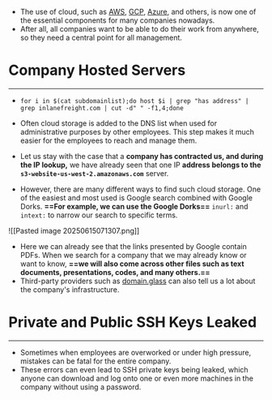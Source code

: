 - The use of cloud, such as [AWS](https://aws.amazon.com/), [GCP](https://cloud.google.com/), [Azure](https://azure.microsoft.com/en-us/), and others, is now one of the essential components for many companies nowadays. 
- After all, all companies want to be able to do their work from anywhere, so they need a central point for all management.

# Company Hosted Servers
---
- `for i in $(cat subdomainlist);do host $i | grep "has address" | grep inlanefreight.com | cut -d" " -f1,4;done`

- Often cloud storage is added to the DNS list when used for administrative purposes by other employees. This step makes it much easier for the employees to reach and manage them.
- Let us stay with the case that a **company has contracted us, and during the IP lookup,** we have already seen that one IP **address belongs to the `s3-website-us-west-2.amazonaws.com`** server.


- However, there are many different ways to find such cloud storage. One of the easiest and most used is Google search combined with Google Dorks. **==For example, we can use the Google Dorks==** `inurl:` and `intext:` to narrow our search to specific terms.

![[Pasted image 20250615071307.png]]
- Here we can already see that the links presented by Google contain PDFs. When we search for a company that we may already know or want to know, **==we will also come across other files such as text documents, presentations, codes, and many others.==**
- Third-party providers such as [domain.glass](https://domain.glass) can also tell us a lot about the company's infrastructure.
# Private and Public SSH Keys Leaked
---
- Sometimes when employees are overworked or under high pressure, mistakes can be fatal for the entire company. 
- These errors can even lead to SSH private keys being leaked, which anyone can download and log onto one or even more machines in the company without using a password.
